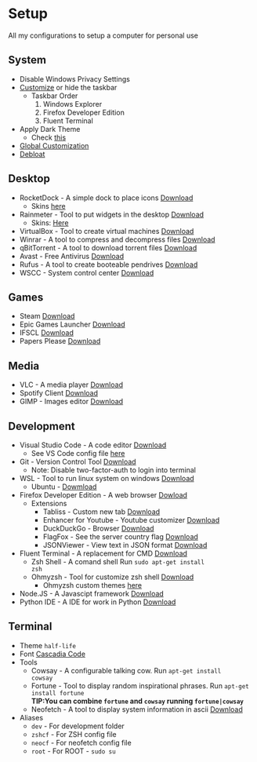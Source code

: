 # Setup

All my configurations to setup a computer for personal use

## System

- Disable Windows Privacy Settings
- <a href="https://github.com/vhanla/TaskbarDock" target="blank">Customize</a> or hide the taskbar
  - Taskbar Order
    1. Windows Explorer
    2. Firefox Developer Edition
    3. Fluent Terminal
- Apply Dark Theme
  - Check <a href="https://www.youtube.com/watch?v=Kfni0zMFiWM&list=WL&index=18" target="blank">this</a>
- <a href="https://winaerotweaker.com/" target="blank">Global Customization</a>
- <a href="https://github.com/GabrielCrackPro/W10-Debloater" target="blank">Debloat</a>

## Desktop

- RocketDock - A simple dock to place icons <a href ="https://punklabs.com/downloads/RocketDock-v1.3.5.exe" target="blank">Download</a>
  - Skins <a href="https://www.deviantart.com/search?q=rocketdock" target="blank">here</a>
- Rainmeter - Tool to put widgets in the desktop <a href="https://www.rainmeter.net/" target="blank">Download</a>
  - Skins: <a href="https://www.deviantart.com/search?q=rainmeter%20skins" target="blank">Here</a>
- VirtualBox - Tool to create virtual machines <a href="https://www.virtualbox.org/" target="blank">Download</a>
- Winrar - A tool to compress and decompress files <a href="https://www.winrar.es/" target="blank">Download</a>
- qBitTorrent - A tool to download torrent files <a href="https://www.qbittorrent.org/" target="blank">Download</a>
- Avast - Free Antivirus <a href="https://www.avast.com/es-es/index#pc" target="blank">Download</a>
- Rufus - A tool to create booteable pendrives <a href="https://rufus.ie/" target="blank">Download</a>
- WSCC - System control center <a href="https://www.kls-soft.com/wscc/downloads.php" target="blank">Download</a>

## Games

- Steam <a href="https://store.steampowered.com" target="blank">Download</a>
- Epic Games Launcher <a href="https://www.epicgames.com/store/en-US/download" target="blank">Download</a>
- IFSCL <a href="https://en.codelyoko.fr/ifscl/download.cl" target="blank">Download</a>
- Papers Please <a href="https://www.mediafire.com/file/fvn6tmt9y9uk12z/Papers_Please.rar/file" target="blank">Download</a>

## Media

- VLC - A media player <a href="https://www.videolan.org/vlc/" target="blank">Download</a>
- Spotify Client <a href="https://www.spotify.com/es/download/windows/" target="blank">Download</a>
- GIMP - Images editor <a href="https://www.gimp.org/" target="blank">Download</a>

## Development

- Visual Studio Code - A code editor <a href="https://code.visualstudio.com/" target="blank">Download</a>
  - See VS Code config file <a href="https://github.com/GabrielCrackPro/vscode-settings" target="blank">here</a>
- Git - Version Control Tool <a href="https://git-scm.com/downloads" target="blank">Download</a>
  - Note: Disable two-factor-auth to login into terminal
- WSL - Tool to run linux system on windows <a href="https://docs.microsoft.com/en-us/windows/wsl/install-win10" target="blank">Download</a>
  - Ubuntu - <a href="https://ubuntu.com/wsl" target="blank">Dowmload</a>
- Firefox Developer Edition - A web browser <a href="https://www.mozilla.org/en-US/firefox/developer/" target="blank">Dowload</a>
  - Extensions
    - Tabliss - Custom new tab <a href="https://tabliss.io/" target="blank">Download</a>
    - Enhancer for Youtube - Youtube customizer <a href="https://addons.mozilla.org/en-US/firefox/addon/enhancer-for-youtube/" target="blank">Download</a>
    - DuckDuckGo - Browser <a href="https://addons.mozilla.org/es/firefox/addon/duckduckgo-for-firefox/" target="blank">Download</a>
    - FlagFox - See the server country flag <a href="https://addons.mozilla.org/es/firefox/addon/flagfox/" target="blank">Download</a>
    - JSONViewer - View text in JSON format <a href="https://addons.mozilla.org/es/firefox/addon/json-viewer-nick/" target="blank">Download</a>
- Fluent Terminal - A replacement for CMD <a href="https://github.com/felixse/FluentTerminal" target="blank">Download</a>
  - Zsh Shell - A comand shell Run <code>sudo apt-get install zsh</code>
  - Ohmyzsh - Tool for customize zsh shell <a href="https://ohmyz.sh/" target="blank">Download</a>
    - Ohmyzsh custom themes <a href="https://zshthem.es/all/" target="blank">here</a>
- Node.JS - A Javascipt framework <a href="https://nodejs.org/en/" target="blank">Download</a>
- Python IDE - A IDE for work in Python <a href="https://www.python.org/downloads/" target="blank">Download</a>

## Terminal

- Theme <code>half-life</code>
- Font <a href="https://github.com/microsoft/cascadia-code" target="blank">Cascadia Code</a>
- Tools
  - Cowsay - A configurable talking cow. Run <code>apt-get install cowsay</code>
  - Fortune - Tool to display random inspirational phrases. Run <code>apt-get install fortune</code> <br>
    **TIP:You can combine <code>fortune</code> and <code>cowsay</code> running <code>fortune|cowsay</code>**
  - Neofetch - A tool to display system information in ascii <a href="https://github.com/dylanaraps/neofetch" target="blank">Download</a>
- Aliases
  - <code>dev</code> - For development folder
  - <code>zshcf</code> - For ZSH config file
  - <code>neocf</code> - For neofetch config file
  - <code>root</code> - For ROOT - <code>sudo su</code>
